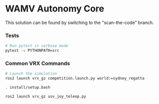 
# WAMV Autonomy Core

This solution can be found by switching to the "scan-the-code" branch.

### Tests 
```bash
# Run pytest in verbose mode 
pytest -v PYTHONPATH=src
```

### Common VRX Commands

```bash
# Launch the simulation
ros2 launch vrx_gz competition.launch.py world:=sydney_regatta
```

```bash
. install/setup.bash
```

```bash
ros2 launch vrx_gz usv_joy_teleop.py
```